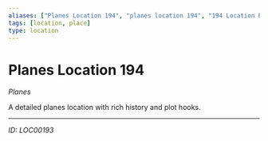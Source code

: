```yaml
---
aliases: ["Planes Location 194", "planes location 194", "194 Location Planes"]
tags: [location, place]
type: location
---
```


# Planes Location 194

*Planes*

A detailed planes location with rich history and plot hooks.

---
*ID: LOC00193*